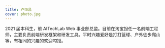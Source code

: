 ```yaml
---
title: 卢恒昌
cover: photo.jpg
---
```


2021 届本科生，前 AITechLab Web 事业部总监。目前在淘宝担任一名前端工程师，主要负责前端研发框架和研发工具。平时兴趣爱好是打打篮球、户外徒步爬山等，有相同的兴趣的欢迎勾搭。
